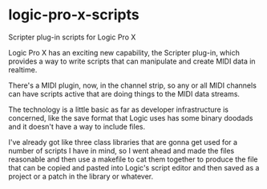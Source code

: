 logic-pro-x-scripts
===================

Scripter plug-in scripts for Logic Pro X

Logic Pro X has an exciting new capability, the Scripter plug-in, which provides a way to write scripts that can manipulate and create MIDI data in realtime.

There's a MIDI plugin, now, in the channel strip, so any or all MIDI channels can have scripts active that are doing things to the MIDI data streams.

The technology is a little basic as far as developer infrastructure is concerned, like the save format that Logic uses has some binary doodads and it doesn't have a way to include files.

I've already got like three class libraries that are gonna get used for a number of scripts I have in mind, so I went ahead and made the files reasonable and then use a makefile to cat them together to produce the file that can be copied and pasted into Logic's script editor and then saved as a project or a patch in the library or whatever.

